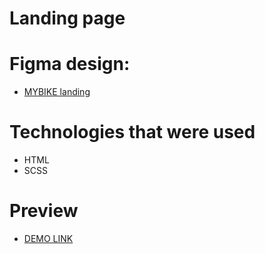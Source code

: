 # Landing page

# Figma design:
- [MYBIKE landing](https://www.figma.com/file/NZQAIydtHo5QkINyGLHNcq/BIKE-New-Version?node-id=0%3A1)

# Technologies that were used
- HTML
- SCSS

# Preview
- [DEMO LINK](https://vovchukkul.github.io/layout_landing-page/)
